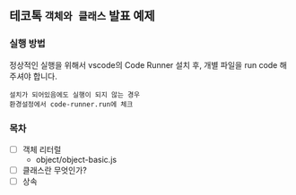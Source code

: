 ## 테코톡 `객체와 클래스` 발표 예제

### 실행 방법

정상적인 실행을 위해서 vscode의 Code Runner 설치 후, 개별 파일을 run code 해주셔야 합니다.

```
설치가 되어있음에도 실행이 되지 않는 경우
환경설정에서 code-runner.run에 체크
```

### 목차

- [ ] 객체 리터럴
  - object/object-basic.js
- [ ] 클래스란 무엇인가?
- [ ] 상속
